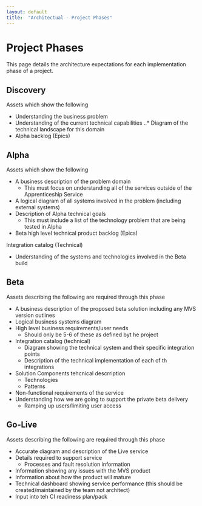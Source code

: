 ```yaml
---
layout: default
title:  "Architectual - Project Phases"
---
```

# Project Phases

This page details the architecture expectations for each implementation phase of a project.

## Discovery
Assets which show the following
* Understanding the business problem
* Understanding of the current technical capabilities
..* Diagram of the technical landscape for this domain
* Alpha backlog (Epics)

## Alpha
Assets which show the following
* A business description of the problem domain
  * This must focus on understanding all of the services outside of the Apprenticeship Service
* A logical diagram of all systems involved in the problem (including external systems)
* Description of Alpha technical goals
  * This must include a list of the technology problem that are being tested in Alpha
* Beta high level technical product backlog (Epics)

Integration catalog (Technical)
* Understanding of the systems and technologies involved in the Beta build

## Beta
Assets describing the following are required through this phase
* A business description of the proposed beta solution including any MVS version outlines
* Logical business systems diagram
* High level business requirements/user needs
  * Should only be 5-6 of these as defined byt he project
* Integration catalog (technical)
  * Diagram showing the technical system and their specific integration points
  * Description of the technical implementation of each of th integrations
* Solution Components tehcnical descrription
  * Technologies
  * Patterns
* Non-functional requirements of the service
* Understanding how we are going to support the private beta delivery
  * Ramping up users/limiting user access


## Go-Live
Assets describing the following are required through this phase
* Accurate diagram and description of the Live service
* Details required to support service
  * Processes and fault resolution information
* Information showing any issues with the MVS product
* Information about how the product will mature
* Technical dashboard showing service performance (this should be created/maintained by the team not architect)
* Input into teh CI readiness plan/pack



